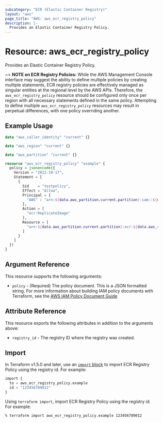 ```yaml
---
subcategory: "ECR (Elastic Container Registry)"
layout: "aws"
page_title: "AWS: aws_ecr_registry_policy"
description: |-
  Provides an Elastic Container Registry Policy.
---
```


# Resource: aws_ecr_registry_policy

Provides an Elastic Container Registry Policy.

~> **NOTE on ECR Registry Policies:** While the AWS Management Console interface may suggest the ability to define multiple policies by creating multiple statements, ECR registry policies are effectively managed as singular entities at the regional level by the AWS APIs. Therefore, the `aws_ecr_registry_policy` resource should be configured only once per region with all necessary statements defined in the same policy. Attempting to define multiple `aws_ecr_registry_policy` resources may result in perpetual differences, with one policy overriding another.

## Example Usage

```terraform
data "aws_caller_identity" "current" {}

data "aws_region" "current" {}

data "aws_partition" "current" {}

resource "aws_ecr_registry_policy" "example" {
  policy = jsonencode({
    Version = "2012-10-17",
    Statement = [
      {
        Sid    = "testpolicy",
        Effect = "Allow",
        Principal = {
          "AWS" : "arn:${data.aws_partition.current.partition}:iam::${data.aws_caller_identity.current.account_id}:root"
        },
        Action = [
          "ecr:ReplicateImage"
        ],
        Resource = [
          "arn:${data.aws_partition.current.partition}:ecr:${data.aws_region.current.name}:${data.aws_caller_identity.current.account_id}:repository/*"
        ]
      }
    ]
  })
}
```

## Argument Reference

This resource supports the following arguments:

* `policy` - (Required) The policy document. This is a JSON formatted string. For more information about building IAM policy documents with Terraform, see the [AWS IAM Policy Document Guide](https://learn.hashicorp.com/terraform/aws/iam-policy)

## Attribute Reference

This resource exports the following attributes in addition to the arguments above:

* `registry_id` - The registry ID where the registry was created.

## Import

In Terraform v1.5.0 and later, use an [`import` block](https://developer.hashicorp.com/terraform/language/import) to import ECR Registry Policy using the registry id. For example:

```terraform
import {
  to = aws_ecr_registry_policy.example
  id = "123456789012"
}
```

Using `terraform import`, import ECR Registry Policy using the registry id. For example:

```console
% terraform import aws_ecr_registry_policy.example 123456789012
```
